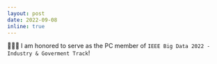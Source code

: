 ```yaml
---
layout: post
date: 2022-09-08
inline: true
---
```


🎉🎉🎉 I am honored to serve as the PC member of `IEEE Big Data 2022 - Industry & Goverment Track`!